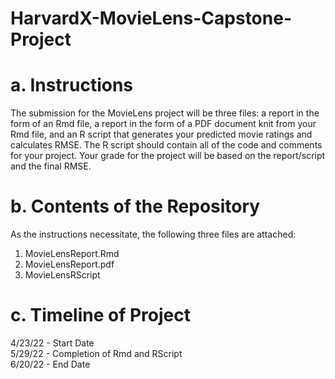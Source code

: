 # HarvardX-MovieLens-Capstone-Project


# a. Instructions
The submission for the MovieLens project will be three files: a report in the form of an Rmd file, a report in the form of a PDF document knit from your Rmd file, and an R script that generates your predicted movie ratings and calculates RMSE. The R script should contain all of the code and comments for your project. Your grade for the project will be based on the report/script and the final RMSE.

# b. Contents of the Repository
As the instructions necessitate, the following three files are attached: <br />
1. MovieLensReport.Rmd <br />
2. MovieLensReport.pdf <br />
3. MovieLensRScript <br />

# c. Timeline of Project
4/23/22 - Start Date <br />
5/29/22 - Completion of Rmd and RScript <br />
6/20/22 - End Date <br />

